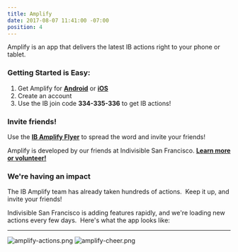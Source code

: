 ```yaml
---
title: Amplify
date: 2017-08-07 11:41:00 -07:00
position: 4
---
```


Amplify is an app that delivers the latest IB actions right to your phone or tablet.

### Getting Started is Easy:

1. Get Amplify for **[Android][getandroid]** or **[iOS][getios]**
2. Create an account
3. Use the IB join code **334-335-336** to get IB actions!

### Invite friends!

Use the **[IB Amplify Flyer][amplifyflyer]** to spread the word and invite your friends!

Amplify is developed by our friends at Indivisible San Francisco.  **[Learn more or volunteer!][getamplify]**

### We're having an impact

The IB Amplify team has already taken hundreds of actions.  Keep it up, and invite your friends!

Indivisible San Francisco is adding features rapidly, and we're loading new actions every few days.  Here's what the app looks like:

----

![amplify-actions.png](/uploads/amplify-actions.png) ![amplify-cheer.png](/uploads/amplify-cheer.png)

[amplifyflyer]: https://drive.google.com/a/brandoncurtis.net/file/d/0B-uKwCe3BP_5R29HNmRNQVRUeWc/view?usp=sharing
[getamplify]: https://getamplify.org/
[getandroid]: https://play.google.com/store/apps/details?id=org.getamplify.amplify
[getios]: https://itunes.apple.com/app/civic-amplify/id1202418572